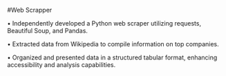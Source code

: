 #Web Scrapper

•	Independently developed a Python web scraper utilizing requests, Beautiful Soup, and Pandas.

•	Extracted data from Wikipedia to compile information on top companies.

•	Organized and presented data in a structured tabular format, enhancing accessibility and analysis capabilities.
